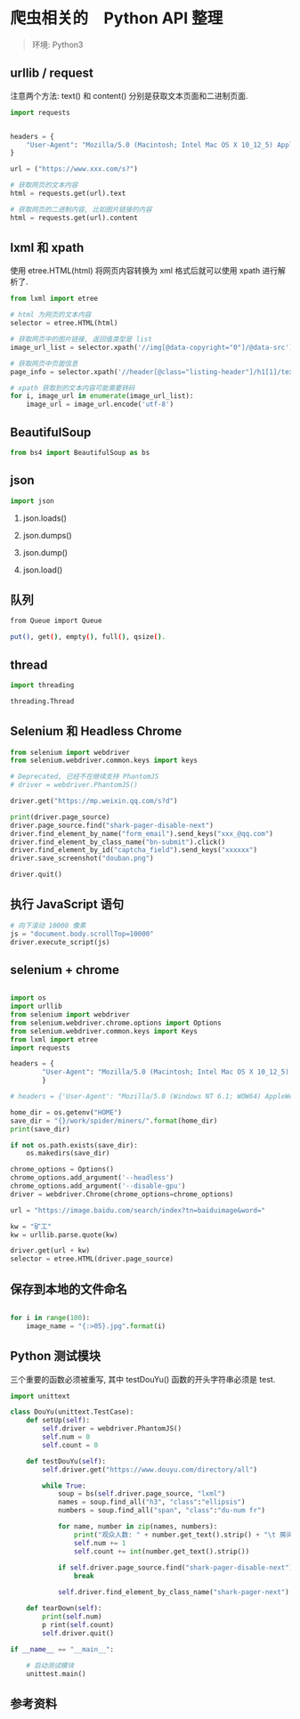 # 爬虫相关的　Python API 整理  

> 环境: Python3  

## urllib / request

注意两个方法: text() 和 content() 分别是获取文本页面和二进制页面.   

~~~python
import requests


headers = { 
    "User-Agent": "Mozilla/5.0 (Macintosh; Intel Mac OS X 10_12_5) AppleWebKit/537.36 (KHTML, like Gecko) Chrome/59.0.3071.104 Safari/537.36",
}

url = ("https://www.xxx.com/s?")

# 获取网页的文本内容
html = requests.get(url).text 

# 获取网页的二进制内容, 比如图片链接的内容
html = requests.get(url).content 
~~~

## lxml 和 xpath

使用 etree.HTML(html) 将网页内容转换为 xml 格式后就可以使用 xpath 进行解析了.  

~~~python
from lxml import etree

# html 为网页的文本内容
selector = etree.HTML(html)

# 获取网页中的图片链接, 返回值类型是 list  
image_url_list = selector.xpath('//img[@data-copyright="0"]/@data-src')

# 获取网页中页面信息
page_info = selector.xpath('//header[@class="listing-header"]/h1[1]/text()')

# xpath 获取到的文本内容可能需要转码  
for i, image_url in enumerate(image_url_list):
    image_url = image_url.encode('utf-8')
~~~

## BeautifulSoup  

~~~python
from bs4 import BeautifulSoup as bs

~~~


## json   

~~~python
import json
~~~

1) json.loads()   

2) json.dumps()   

3) json.dump()   

4) json.load()   



## 队列 

~~~bash
from Queue import Queue

put(), get(), empty(), full(), qsize().   
~~~


## thread

~~~python
import threading

threading.Thread
~~~


## Selenium 和 Headless Chrome   

~~~python
from selenium import webdriver
from selenium.webdriver.common.keys import keys

# Deprecated, 已经不在继续支持 PhantomJS 
# driver = webdriver.PhantomJS()

driver.get("https://mp.weixin.qq.com/s?d")

print(driver.page_source)
driver.page_source.find("shark-pager-disable-next")
driver.find_element_by_name("form_email").send_keys("xxx_@qq.com")
driver.find_element_by_class_name("bn-submit").click()
driver.find_element_by_id("captcha_field").send_keys("xxxxxx")
driver.save_screenshot("douban.png")

driver.quit()
~~~

## 执行 JavaScript 语句  

~~~python
# 向下滚动 10000 像素
js = "document.body.scrollTop=10000"
driver.execute_script(js)
~~~

## selenium + chrome

~~~python

import os
import urllib
from selenium import webdriver
from selenium.webdriver.chrome.options import Options
from selenium.webdriver.common.keys import Keys
from lxml import etree
import requests

headers = {
        "User-Agent": "Mozilla/5.0 (Macintosh; Intel Mac OS X 10_12_5) AppleWebKit/537.36 (KHTML, like Gecko) Chrome/59.0.3071.104 Safari/537.36",
        }

# headers = {'User-Agent': "Mozilla/5.0 (Windows NT 6.1; WOW64) AppleWebKit/537.36 (KHTML, like Gecko) Chrome/66.0.3359.139 Safari/537.36"}

home_dir = os.getenv("HOME")
save_dir = "{}/work/spider/miners/".format(home_dir) 
print(save_dir)

if not os.path.exists(save_dir):
    os.makedirs(save_dir)

chrome_options = Options()
chrome_options.add_argument('--headless')
chrome_options.add_argument('--disable-gpu')
driver = webdriver.Chrome(chrome_options=chrome_options)

url = "https://image.baidu.com/search/index?tn=baiduimage&word="

kw = "矿工"
kw = urllib.parse.quote(kw)

driver.get(url + kw)
selector = etree.HTML(driver.page_source)
~~~

## 保存到本地的文件命名   

~~~python

for i in range(100):
    image_name = "{:>05}.jpg".format(i)

~~~


## Python 测试模块  

三个重要的函数必须被重写, 其中 testDouYu() 函数的开头字符串必须是 test.  

~~~python
import unittext

class DouYu(unittext.TestCase):
    def setUp(self):
        self.driver = webdriver.PhantomJS()    
        self.num = 0
        self.count = 0

    def testDouYu(self):
        self.driver.get("https://www.douyu.com/directory/all")

        while True:
            soup = bs(self.driver.page_source, "lxml")
            names = soup.find_all("h3", "class":"ellipsis")
            numbers = soup.find_all("span", "class":"du-num fr")

            for name, number in zip(names, numbers):
                print("观众人数: " + number.get_text().strip() + "\t 房间名: " + name.get_text.strip())
                self.num += 1
                self.count += int(number.get_text().strip())
            
            if self.driver.page_source.find("shark-pager-disable-next") != -1:
                break

            self.driver.find_element_by_class_name("shark-pager-next").click()

    def tearDown(self):
        print(self.num)
        p rint(self.count)
        self.driver.quit()

if __name__ == "__main__":
    
    # 启动测试模块  
    unittest.main()
~~~


## 参考资料   

[1. Requests: 让 HTTP 服务人类]: http://docs.python-requests.org/zh_CN/latest/   
[2. Beautiful Soup 4.2.0 文档]: https://www.crummy.com/software/BeautifulSoup/bs4/doc/index.zh.html   
[3. Beautiful Soup 4.2.0 文档]: http://deerchao.net/tutorials/regex/regex.htm   
[4. 在线正则表达式测试]: http://tool.oschina.net/regex/   